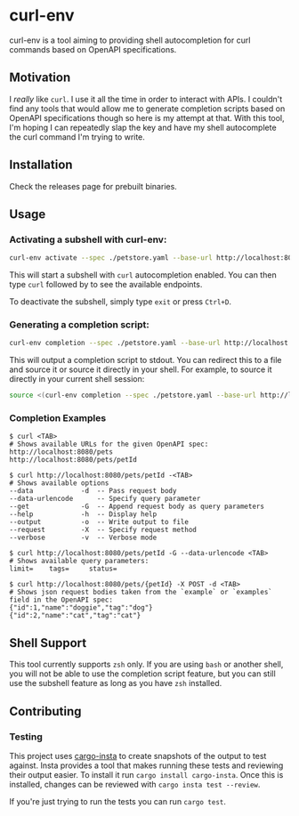 # curl-env

curl-env is a tool aiming to providing shell autocompletion for curl commands
based on OpenAPI specifications.

## Motivation

I _really_ like `curl`. I use it all the time in order to interact with APIs. I
couldn't find any tools that would allow me to generate completion scripts
based on OpenAPI specifications though so here is my attempt at that. With this
tool, I'm hoping I can repeatedly slap the <Tab> key and have my shell
autocomplete the curl command I'm trying to write.

## Installation

Check the releases page for prebuilt binaries.

## Usage

### Activating a subshell with curl-env:

```zsh
curl-env activate --spec ./petstore.yaml --base-url http://localhost:8080
```
This will start a subshell with `curl` autocompletion enabled. You can then
type `curl` followed by <Tab> to see the available endpoints.

To deactivate the subshell, simply type `exit` or press `Ctrl+D`.

### Generating a completion script:

```zsh
curl-env completion --spec ./petstore.yaml --base-url http://localhost:8080
```

This will output a completion script to stdout. You can redirect this to a file
and source it or source it directly in your shell.
For example, to source it directly in your current shell session:

```zsh
source <(curl-env completion --spec ./petstore.yaml --base-url http://localhost:8080)
```

### Completion Examples

```console
$ curl <TAB>
# Shows available URLs for the given OpenAPI spec:
http://localhost:8080/pets
http://localhost:8080/pets/petId

$ curl http://localhost:8080/pets/petId -<TAB>
# Shows available options
--data            -d  -- Pass request body
--data-urlencode      -- Specify query parameter
--get             -G  -- Append request body as query parameters
--help            -h  -- Display help
--output          -o  -- Write output to file
--request         -X  -- Specify request method
--verbose         -v  -- Verbose mode

$ curl http://localhost:8080/pets/petId -G --data-urlencode <TAB>
# Shows available query parameters:
limit=    tags=     status=

$ curl http://localhost:8080/pets/{petId} -X POST -d <TAB>
# Shows json request bodies taken from the `example` or `examples` field in the OpenAPI spec:
{"id":1,"name":"doggie","tag":"dog"}
{"id":2,"name":"cat","tag":"cat"}
```

## Shell Support

This tool currently supports `zsh` only. If you are using `bash` or another
shell, you will not be able to use the completion script feature, but you can
still use the subshell feature as long as you have `zsh` installed.

## Contributing

### Testing
This project uses [cargo-insta](https://crates.io/crates/cargo-insta) to create
snapshots of the output to test against. Insta provides a tool that makes
running these tests and reviewing their output easier. To install it run `cargo
install cargo-insta`. Once this is installed, changes can be reviewed with
`cargo insta test --review`.

If you're just trying to run the tests you can run `cargo test`.
